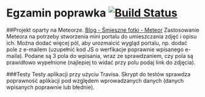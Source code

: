 # Egzamin poprawka [![Build Status](https://travis-ci.org/aszykula/FotoApp-Meteor.svg?branch=master)](https://travis-ci.org/aszykula/FotoApp-Meteor)
##Projekt oparty na Meteorze.
[Blog - Śmieszne fotki - Meteor](http://aszykula.meteor.com/)
Zastosowanie Meteora na potrzeby stworzenia mini portalu do umieszczania zdjęć i opisu ich.
Można dodać więcej pól, aby urozmaicić wygląd portalu, np. dodać pole z e-mailem (uzupełnić kod JS o werfikacje poprawnie wpisanego e-maila). Podane są 3 pola do wpisania, wraz ze sprawdzaniem, czy pola są prawidłowo wypełnione (najlepiej to widać przy polu podaj link do zdjęcia).

###Testy
Testy aplikacji przy użyciu Travisa.
Skrypt do testów sprawdza poprawność aplikacji pod względem wprowadzanych danych (danych wpisanych poprawnie lub błednie).
